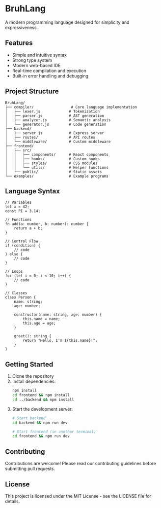 # BruhLang

A modern programming language designed for simplicity and expressiveness.

## Features

- Simple and intuitive syntax
- Strong type system
- Modern web-based IDE
- Real-time compilation and execution
- Built-in error handling and debugging

## Project Structure

```
BruhLang/
├── compiler/                 # Core language implementation
│   ├── lexer.js             # Tokenization
│   ├── parser.js            # AST generation
│   ├── analyzer.js          # Semantic analysis
│   └── generator.js         # Code generation
├── backend/                 
│   ├── server.js            # Express server
│   ├── routes/              # API routes
│   └── middleware/          # Custom middleware
├── frontend/
│   ├── src/
│   │   ├── components/      # React components
│   │   ├── hooks/           # Custom hooks
│   │   ├── styles/          # CSS modules
│   │   └── utils/           # Helper functions
│   └── public/              # Static assets
└── examples/                # Example programs
```

## Language Syntax

```bruh
// Variables
let x = 42;
const PI = 3.14;

// Functions
fn add(a: number, b: number): number {
    return a + b;
}

// Control Flow
if (condition) {
    // code
} else {
    // code
}

// Loops
for (let i = 0; i < 10; i++) {
    // code
}

// Classes
class Person {
    name: string;
    age: number;
    
    constructor(name: string, age: number) {
        this.name = name;
        this.age = age;
    }
    
    greet(): string {
        return "Hello, I'm ${this.name}!";
    }
}
```

## Getting Started

1. Clone the repository
2. Install dependencies:
   ```bash
   npm install
   cd frontend && npm install
   cd ../backend && npm install
   ```
3. Start the development server:
   ```bash
   # Start backend
   cd backend && npm run dev
   
   # Start frontend (in another terminal)
   cd frontend && npm run dev
   ```

## Contributing

Contributions are welcome! Please read our contributing guidelines before submitting pull requests.

## License

This project is licensed under the MIT License - see the LICENSE file for details.
